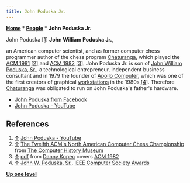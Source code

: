 ```yaml
---
title: John Poduska Jr.
---
```

**[Home](Home "Home") \* [People](People "People") \* John Poduska Jr.**



 [](https://www.youtube.com/channel/UC88aB6A-z4YnxzmbmAp2hpA) John Poduska <a id="cite-note-1" href="#cite-ref-1">[1]</a> 
**John William Poduska Jr.**,  

an American computer scientist, and as former computer chess programmer author of the chess program [Chaturanga](Chaturanga "Chaturanga"), which played the [ACM 1981](ACM_1981 "ACM 1981") <a id="cite-note-2" href="#cite-ref-2">[2]</a> and [ACM 1982](ACM_1982 "ACM 1982") <a id="cite-note-3" href="#cite-ref-3">[3]</a>. 
John Poduska Jr. is son of [John William Poduska, Sr.](https://en.wikipedia.org/wiki/William_Poduska), a technological entrepreneur, independent business consultant and in 1979 the founder of [Apollo Computer](https://en.wikipedia.org/wiki/Apollo_Computer), which was one of the first creators of graphical [workstations](https://en.wikipedia.org/wiki/Workstation) in the 1980s <a id="cite-note-4" href="#cite-ref-4">[4]</a>. 
Therefore [Chaturanga](Chaturanga "Chaturanga") was obligated to run on John Poduska's father's hardware. 






* [John Poduska from Facebook](https://www.facebook.com/john.poduska)
* [John Poduska - YouTube](https://www.youtube.com/channel/UC88aB6A-z4YnxzmbmAp2hpA)


## References


1. <a id="cite-ref-1" href="#cite-note-1">↑</a> [John Poduska - YouTube](https://www.youtube.com/channel/UC88aB6A-z4YnxzmbmAp2hpA)
2. <a id="cite-ref-2" href="#cite-note-2">↑</a> [The Twelfth ACM's North American Computer Chess Championship](http://www.computerhistory.org/chess/full_record.php?iid=doc-431614f6ce737) from [The Computer History Museum](The_Computer_History_Museum "The Computer History Museum")
3. <a id="cite-ref-3" href="#cite-note-3">↑</a> [pdf](http://www.sci.brooklyn.cuny.edu/%7Ekopec/Publications/Publications/O_36_C.pdf) from [Danny Kopec](Danny_Kopec "Danny Kopec") covers [ACM 1982](ACM_1982 "ACM 1982")
4. <a id="cite-ref-4" href="#cite-note-4">↑</a> [John W. Poduska, Sr.](https://computingnow.computer.org/web/awards/mcdowell-john-poduska), [IEEE Computer Society Awards](IEEE "IEEE")

**[Up one level](People "People")**







 
